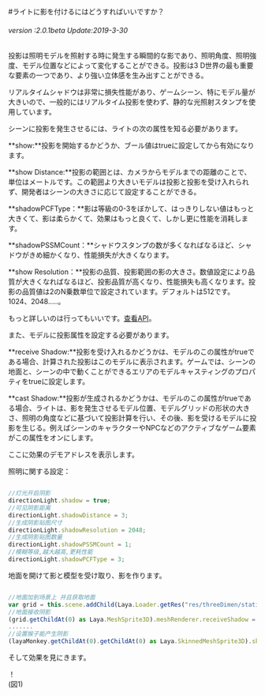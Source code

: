 #ライトに影を付けるにはどうすればいいですか？

###### *version :2.0.1beta   Update:2019-3-30*

投影は照明モデルを照射する時に発生する瞬間的な影であり、照明角度、照明強度、モデル位置などによって変化することができる。投影は3 D世界の最も重要な要素の一つであり、より強い立体感を生み出すことができる。

リアルタイムシャドウは非常に損失性能があり、ゲームシーン、特にモデル量が大きいので、一般的にはリアルタイム投影を使わず、静的な光照射スタンプを使用しています。

シーンに投影を発生させるには、ライトの次の属性を知る必要があります。

**show:**投影を開始するかどうか、ブール値はtrueに設定してから有効になります。

**show Distance:**投影の範囲とは、カメラからモデルまでの距離のことで、単位はメートルです。この範囲より大きいモデルは投影と投影を受け入れられず、開発者はシーンの大きさに応じて設定することができる。

**shadowPCFType：**影は等級の0-3をぼかして、はっきりしない値はもっと大きくて、影は柔らかくて、効果はもっと良くて、しかし更に性能を消耗します。

**shadowPSSMCount：**シャドウスタンプの数が多くなればなるほど、シャドウがきめ細かくなり、性能損失が大きくなります。

**show Resolution：**投影の品質、投影範囲の影の大きさ。数値設定により品質が大きくなればなるほど、投影品質が高くなり、性能損失も高くなります。投影の品質値は2のN乗数単位で設定されています。デフォルトは512です。1024、2048…..。

もっと詳しいのは行ってもいいです。[查看API](https://layaair.ldc.layabox.com/api2/Chinese/index.html?category=3D&class=laya.d3.core.light.LightSprite)。

また、モデルに投影属性を設定する必要があります。

**receive Shadow:**投影を受け入れるかどうかは、モデルのこの属性がtrueである場合、計算された投影はこのモデルに表示されます。ゲームでは、シーンの地面と、シーンの中で動くことができるエリアのモデルキャスティングのプロパティをtrueに設定します。

**cast Shadow:**投影が生成されるかどうかは、モデルのこの属性がtrueである場合、ライトは、影を発生させるモデル位置、モデルグリッドの形状の大きさ、照明の角度などに基づいて投影計算を行い、その後、影を受けるモデルに投影を生じる。例えばシーンのキャラクターやNPCなどのアクティブなゲーム要素がこの属性をオンにします。

ここに効果のデモアドレスを表示します。

照明に関する設定：


```typescript

//灯光开启阴影
directionLight.shadow = true;
//可见阴影距离
directionLight.shadowDistance = 3;
//生成阴影贴图尺寸
directionLight.shadowResolution = 2048;
//生成阴影贴图数量
directionLight.shadowPSSMCount = 1;
//模糊等级,越大越高,更耗性能
directionLight.shadowPCFType = 3;
```


地面を開けて影と模型を受け取り、影を作ります。


```typescript

//地面加到场景上 并且获取地面
var grid = this.scene.addChild(Laya.Loader.getRes("res/threeDimen/staticModel/grid/plane.lh")) as Laya.Sprite3D;
//地面接收阴影
(grid.getChildAt(0) as Laya.MeshSprite3D).meshRenderer.receiveShadow = true;
.......
//设置猴子能产生阴影
(layaMonkey.getChildAt(0).getChildAt(0) as Laya.SkinnedMeshSprite3D).skinnedMeshRenderer.castShadow = true;

```


そして効果を見にきます。

！[](img/1.png)<br/>(図1)


